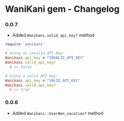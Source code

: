 # WaniKani gem - Changelog

### 0.0.7

- Added `Wanikani.valid_api_key?` method

```ruby
require 'wanikani'

# Using an invalid API Key:
Wanikani.api_key = "INVALID_API_KEY"
Wanikani.valid_api_key?
  # => false

# Using a valid API key:
Wanikani.api_key = "VALID_API_KEY"
Wanikani.valid_api_key?
  # => true
```

### 0.0.6

- Added `Wanikani::User#on_vacation?` method
